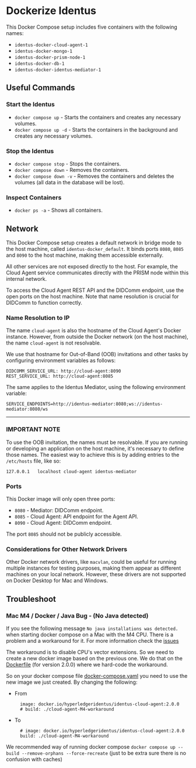 # Dockerize Identus

This Docker Compose setup includes five containers with the following names:

- `identus-docker-cloud-agent-1`
- `identus-docker-mongo-1`
- `identus-docker-prism-node-1`
- `identus-docker-db-1`
- `identus-docker-identus-mediator-1`

## Useful Commands

### Start the Identus

- `docker compose up` - Starts the containers and creates any necessary volumes.
- `docker compose up -d` - Starts the containers in the background and creates any necessary volumes.

### Stop the Identus

- `docker compose stop` - Stops the containers.
- `docker compose down` - Removes the containers.
- `docker compose down -v` - Removes the containers and deletes the volumes (all data in the database will be lost).

### Inspect Containers

- `docker ps -a` - Shows all containers.

## Network

This Docker Compose setup creates a default network in bridge mode to the host machine, called `identus-docker_default`. It binds ports `8080`, `8085` and `8090` to the host machine, making them accessible externally.

All other services are not exposed directly to the host. For example, the Cloud Agent service communicates directly with the PRISM node within this internal network.

To access the Cloud Agent REST API and the DIDComm endpoint, use the open ports on the host machine. Note that name resolution is crucial for DIDComm to function correctly.

### Name Resolution to IP

The name `cloud-agent` is also the hostname of the Cloud Agent's Docker instance. However, from outside the Docker network (on the host machine), the name `cloud-agent` is not resolvable.

We use that hostname for Out-of-Band (OOB) invitations and other tasks by configuring environment variables as follows:

```
DIDCOMM_SERVICE_URL: http://cloud-agent:8090
REST_SERVICE_URL: http://cloud-agent:8085
```

The same applies to the Identus Mediator, using the following environment variable:

```
SERVICE_ENDPOINTS=http://identus-mediator:8080;ws://identus-mediator:8080/ws
```

---

### **IMPORTANT NOTE**

To use the OOB invitation, the names must be resolvable. If you are running or developing an application on the host machine, it's necessary to define those names. The easiest way to achieve this is by adding entries to the `/etc/hosts` file, like so:

```
127.0.0.1	localhost cloud-agent identus-mediator
```

### Ports

This Docker image will only open three ports:

- `8080` - Mediator: DIDComm endpoint.
- `8085` - Cloud Agent: API endpoint for the Agent API.
- `8090` - Cloud Agent: DIDComm endpoint.

The port `8085` should not be publicly accessible.

### Considerations for Other Network Drivers

Other Docker network drivers, like `macvlan`, could be useful for running multiple instances for testing purposes, making them appear as different machines on your local network. However, these drivers are not supported on Docker Desktop for Mac and Windows.

## Troubleshoot

### Mac M4 / Docker / Java Bug - (No Java detected)

If you see the following message `No java installations was detected.` when starting docker compose on a Mac with the M4 CPU. There is a problem and a workaround for it.
For more information check the [issues](https://github.com/hyperledger/identus-cloud-agent/issues/1482)

The workaround is to disable CPU's vector extensions. So we need to create a new docker image based on the previous one.
We do that on the [Dockerfile](./identus-docker/cloud-agent-M4-workaround/Dockerfile) (for version 2.0.0) where we hard-code the workaround.

So on your docker compose file [docker-compose.yaml](identus-docker/docker-compose.yaml) you need to use the new image we just created.
By changing the following:

- From
  ```
    image: docker.io/hyperledgeridentus/identus-cloud-agent:2.0.0
    # build: ./cloud-agent-M4-workaround
  ```
- To
  ```
    # image: docker.io/hyperledgeridentus/identus-cloud-agent:2.0.0
    build: ./cloud-agent-M4-workaround
  ```

We recommended way of running docker compose `docker compose up --build --remove-orphans --force-recreate` (just to be extra sure there is no confusion with caches)
